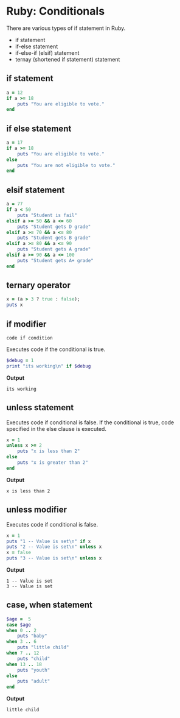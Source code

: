 # Ruby: Conditionals

There are various types of if statement in Ruby.

- if statement
- if-else statement
- if-else-if (elsif) statement
- ternay (shortened if statement) statement

## if statement
```ruby
a = 12
if a >= 18   
    puts "You are eligible to vote."   
end
```

## if else statement
```ruby
a = 17
if a >= 18   
    puts "You are eligible to vote."   
else   
    puts "You are not eligible to vote."   
end
```

## elsif statement
```ruby
a = 77
if a < 50
    puts "Student is fail"   
elsif a >= 50 && a <= 60   
    puts "Student gets D grade"   
elsif a >= 70 && a <= 80   
    puts "Student gets B grade"   
elsif a >= 80 && a <= 90   
    puts "Student gets A grade"    
elsif a >= 90 && a <= 100   
    puts "Student gets A+ grade"    
end  
```

## ternary operator
```ruby
x = (a > 3 ? true : false);    
puts x
```

## if modifier
```
code if condition
```
Executes code if the conditional is true.

```ruby
$debug = 1
print "its working\n" if $debug
```
**Output**

    its working

## unless statement
Executes code if conditional is false. If the conditional is true, code specified in the else clause is executed.
```ruby
x = 1 
unless x >= 2
    puts "x is less than 2"
else
    puts "x is greater than 2"
end
```
**Output**

    x is less than 2

## unless modifier
Executes code if conditional is false.

```ruby
x = 1
puts "1 -- Value is set\n" if x
puts "2 -- Value is set\n" unless x
x = false
puts "3 -- Value is set\n" unless x
```
**Output**

    1 -- Value is set
    3 -- Value is set


## case, when statement
```ruby
$age =  5
case $age
when 0 .. 2
    puts "baby"
when 3 .. 6
    puts "little child"
when 7 .. 12
    puts "child"
when 13 .. 18
    puts "youth"
else
    puts "adult"
end
```
**Output**

    little child

